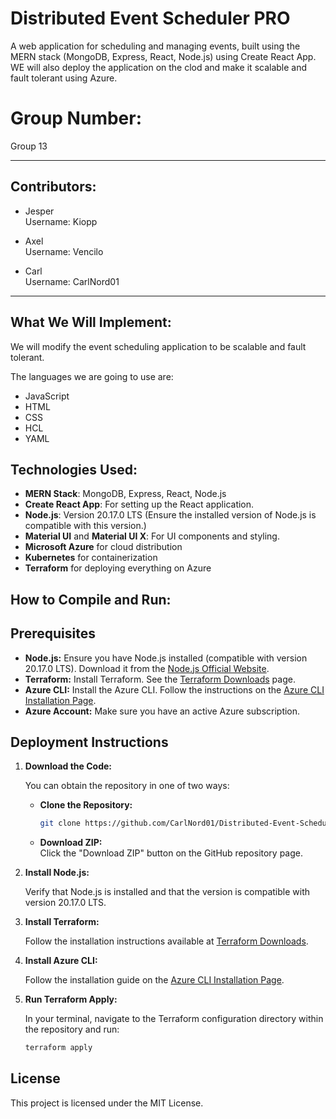 # Distributed Event Scheduler PRO
A web application for scheduling and managing events, built using the MERN stack (MongoDB, Express, React, Node.js) using Create React App. WE will also deploy the application on the clod and make it scalable and fault tolerant using Azure.

# Group Number:
Group 13

---

## Contributors:

- Jesper\
  Username: Kiopp

- Axel\
  Username: Vencilo

- Carl\
  Username: CarlNord01

---

## What We Will Implement:
We will modify the event scheduling application to be scalable and fault tolerant.

The languages we are going to use are:
- JavaScript
- HTML
- CSS
- HCL
- YAML

## Technologies Used:
- **MERN Stack**: MongoDB, Express, React, Node.js
- **Create React App**: For setting up the React application.
- **Node.js**: Version 20.17.0 LTS (Ensure the installed version of Node.js is compatible with this version.)
- **Material UI** and **Material UI X**: For UI components and styling.
- **Microsoft Azure** for cloud distribution
- **Kubernetes** for containerization
- **Terraform** for deploying everything on Azure

## How to Compile and Run:

## Prerequisites

- **Node.js:** Ensure you have Node.js installed (compatible with version 20.17.0 LTS). Download it from the [Node.js Official Website](https://nodejs.org/).
- **Terraform:** Install Terraform. See the [Terraform Downloads](https://www.terraform.io/downloads.html) page.
- **Azure CLI:** Install the Azure CLI. Follow the instructions on the [Azure CLI Installation Page](https://docs.microsoft.com/en-us/cli/azure/install-azure-cli).
- **Azure Account:** Make sure you have an active Azure subscription.

## Deployment Instructions

1. **Download the Code:**

   You can obtain the repository in one of two ways:

   - **Clone the Repository:**
     ```bash
     git clone https://github.com/CarlNord01/Distributed-Event-Scheduling-Application.git
     ```
   - **Download ZIP:**  
     Click the "Download ZIP" button on the GitHub repository page.

2. **Install Node.js:**

   Verify that Node.js is installed and that the version is compatible with version 20.17.0 LTS.

3. **Install Terraform:**

   Follow the installation instructions available at [Terraform Downloads](https://www.terraform.io/downloads.html).

4. **Install Azure CLI:**

   Follow the installation guide on the [Azure CLI Installation Page](https://docs.microsoft.com/en-us/cli/azure/install-azure-cli).

5. **Run Terraform Apply:**

   In your terminal, navigate to the Terraform configuration directory within the repository and run:
   ```bash
   terraform apply

## License
This project is licensed under the MIT License.
